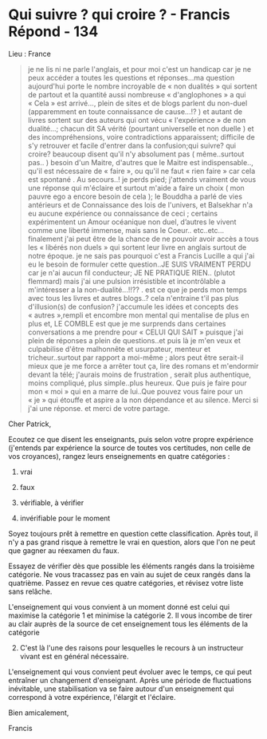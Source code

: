 # Qui suivre ? qui croire ? - Francis Répond - 134

Lieu : France

>je ne lis ni ne parle l'anglais, et pour moi c'est un handicap car je ne peux accéder a toutes les questions et réponses...ma question aujourd'hui porte le nombre incroyable de « non dualités » qui sortent de partout et la quantité aussi nombreuse « d'anglophones » a qui « Cela » est arrivé..., plein de sites et de blogs parlent du non-duel (apparemment en toute connaissance de cause...!? ) et autant de livres sortent sur des auteurs qui ont vécu « l'expérience » de non dualité...; chacun dit SA vérité (pourtant universelle et non duelle ) et des incompréhensions, voire contradictions apparaissent; difficile de s'y retrouver et facile d'entrer dans la confusion;qui suivre? qui croire? beaucoup disent qu'il n'y absolument pas ( même..surtout pas.. ) besoin d'un Maitre, d'autres que le Maitre est indispensable.., qu'il est nécessaire de « faire », ou qu'il ne faut « rien faire » car cela est spontané . Au secours..! je perds pied; j'attends vraiment de vous une réponse qui m'éclaire et surtout m'aide a faire un choix ( mon pauvre ego a encore besoin de cela ); le Bouddha a parlé de vies antérieurs et de Connaissance des lois de l'univers, et Balsekhar n'a eu aucune expérience ou connaissance de ceci ; certains expérimentent un Amour océanique non duel, d’autres le vivent comme une liberté immense, mais sans le Coeur.. etc..etc... finalement j'ai peut être de la chance de ne pouvoir avoir accès a tous les « libérés non duels » qui sortent leur livre en anglais surtout de notre époque. je ne sais pas pourquoi c'est a Francis Lucille a qui j'ai eu le besoin de formuler cette question..JE SUIS VRAIMENT PERDU car je n'ai aucun fil conducteur; JE NE PRATIQUE RIEN.. (plutot flemmard) mais j'ai une pulsion irrésistible et incontrôlable a m'intéresser a la non-dualité...!!?? . est ce que je perds mon temps avec tous les livres et autres blogs..? cela n'entraine t'il pas plus d'illusion(s) de confusion? j'accumule les idées et concepts des « autres »,rempli et encombre mon mental qui mentalise de plus en plus et, LE COMBLE est que je me surprends dans certaines conversations a me prendre pour « CELUI QUI SAIT » puisque j'ai plein de réponses a plein de questions..et puis là je m'en veux et culpabilise d'être malhonnête et usurpateur, menteur et tricheur..surtout par rapport a moi-même ; alors peut être serait-il mieux que je me force a arrêter tout ça, lire des romans et m'endormir devant la télé; j'aurais moins de frustration , serait plus authentique, moins compliqué, plus simple..plus heureux. Que puis je faire pour mon « moi » qui en a marre de lui..Que pouvez vous faire pour un « je » qui étouffe et aspire a la non dépendance et au silence. Merci si j'ai une réponse. et merci de votre partage.

Cher Patrick,

Ecoutez ce que disent les enseignants, puis selon votre propre expérience (j'entends par expérience la source de toutes vos certitudes, non celle de vos croyances), rangez leurs enseignements en quatre catégories :

1. vrai

2. faux

3. vérifiable, à vérifier

4. invérifiable pour le moment

Soyez toujours prêt à remettre en question cette classification. Après tout, il n'y a pas grand risque à remettre le vrai en question, alors que l'on ne peut que gagner au réexamen du faux.

Essayez de vérifier dès que possible les éléments rangés dans la troisième catégorie. Ne vous tracassez pas en vain au sujet de ceux rangés dans la quatrième. Passez en revue ces quatre catégories, et révisez votre liste sans relâche.

L'enseignement qui vous convient à un moment donné est celui qui maximise la catégorie 1 et minimise la catégorie 2. Il vous incombe de tirer au clair auprès de la source de cet enseignement tous les éléments de la catégorie

2. C'est là l'une des raisons pour lesquelles le recours à un instructeur vivant est en général nécessaire.

L'enseignement qui vous convient peut évoluer avec le temps, ce qui peut entraîner un changement d'enseignant. Après une période de fluctuations inévitable, une stabilisation va se faire autour d'un enseignement qui correspond à votre expérience, l'élargit et l'éclaire.

Bien amicalement,

Francis

